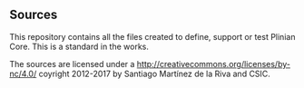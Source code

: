 ## Sources
This repository contains all the files created to define, support or test Plinian Core. This is a standard in the works. 

The sources are licensed under a http://creativecommons.org/licenses/by-nc/4.0/ coyright 2012-2017 by Santiago Martínez de la Riva and CSIC.
